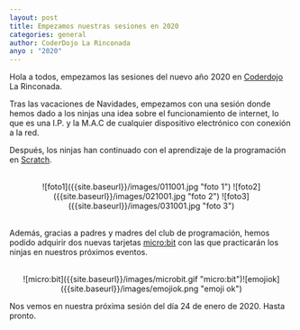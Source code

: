 ```yaml
---
layout: post
title: Empezamos nuestras sesiones en 2020
categories: general
author: CoderDojo La Rinconada
anyo : "2020"
---
```



Hola a todos, empezamos las sesiones del nuevo año 2020 en [Coderdojo](https://coderdojo.com/es-ES) La Rinconada.

Tras las vacaciones de Navidades, empezamos con una sesión donde hemos dado a los ninjas una idea sobre el funcionamiento de internet, lo que es una I.P. y la M.A.C de cualquier dispositivo electrónico con conexión a la red.

Después, los ninjas han continuado con el aprendizaje de la programación en [Scratch]. 

<br>
<span style="display:block;text-align:center">![foto1]({{site.baseurl}}/images/011001.jpg "foto 1")
![foto2]({{site.baseurl}}/images/021001.jpg "foto 2")
![foto3]({{site.baseurl}}/images/031001.jpg "foto 3")</span>

<br>

Además, gracias a padres y madres del club de programación, hemos podido adquirir dos nuevas tarjetas [micro:bit] con las que practicarán los ninjas en nuestros próximos eventos.

<br>
<span style="display:block;text-align:center">![micro:bit]({{site.baseurl}}/images/microbit.gif "micro:bit")![emojiok]({{site.baseurl}}/images/emojiok.png "emoji ok")</span>


Nos vemos en nuestra próxima sesión del día 24 de enero de 2020. Hasta pronto.
 

 [Scratch]:https://scratch.mit.edu/

 [micro:bit]:https://microbit.org/es/



